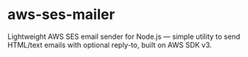 # aws-ses-mailer
Lightweight AWS SES email sender for Node.js — simple utility to send HTML/text emails with optional reply-to, built on AWS SDK v3.
